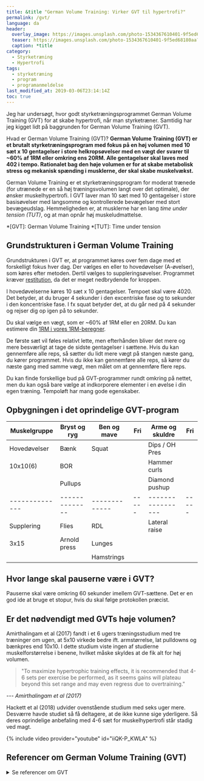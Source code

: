 ```yaml
---
title: &title "German Volume Training: Virker GVT til hypertrofi?"
permalink: /gvt/
language: da
header:
  overlay_image: https://images.unsplash.com/photo-1534367610401-9f5ed68180aa?ixlib=rb-1.2.1&ixid=eyJhcHBfaWQiOjEyMDd9&auto=format&fit=crop&w=1900&q=5
  teaser: https://images.unsplash.com/photo-1534367610401-9f5ed68180aa?ixlib=rb-1.2.1&ixid=eyJhcHBfaWQiOjEyMDd9&auto=format&fit=crop&w=400&q=5
  caption: *title
category:
  - Styrketræning
  - Hypertrofi
tags:
  - styrketræning
  - program
  - programanmeldelse
last_modified_at: 2019-03-06T23:14:14Z
toc: true
---
```


Jeg har undersøgt, hvor godt styrketræningsprogrammet German Volume Training (GVT) for at skabe hypertrofi, når man styrketræner. Samtidig har jeg kigget lidt på baggrunden for German Volume Training (GVT).

Hvad er German Volume Training (GVT)? **German Volume Training (GVT) er et brutalt styrketræningsprogram med fokus på en høj volumen med 10 sæt x 10 gentagelser i store helkropsøvelser med en vægt der svarer til ~60% af 1RM eller omkring ens 20RM. Alle gentagelser skal laves med 402 i tempo. Rationalet bag den høje volumen er for at skabe metabolisk stress og mekanisk spænding i musklerne, der skal skabe muskelvækst.**

German Volume Training er et styrketræningsprogram for moderat trænede (for utrænede er en så høj træningsvolumen langt over det optimale), der ønsker muskelhypertrofi. I GVT laver man 10 sæt med 10 gentagelser i store basisøvelser med langsomme og kontrollerede bevægelser med stort bevægeudslag. Hemmeligheden er, at musklerne har en lang _time under tension (TUT)_, og at man opnår høj muskeludmattelse.

*[GVT]: German Volume Training
*[TUT]: Time under tension

## Grundstrukturen i German Volume Training

Grundstrukturen i GVT er, at programmet køres over fem dage med et forskelligt fokus hver dag. Der vælges en eller to hovedøvelser (A-øvelser), som køres efter metoden. Dertil vælges to suppleringsøvelser. Programmet kræver [restitution](/restitutionstid-og-alder/), da det er meget nedbrydende for kroppen.

I hovedøvelserne køres 10 sæt x 10 gentagelser. Tempoet skal være 4020. Det betyder, at du bruger 4 sekunder i den excentriske fase og to sekunder i den koncentriske fase. I fx squat betyder det, at du går ned på 4 sekunder og rejser dig op igen på to sekunder.

Du skal vælge en vægt, som er ~60% af 1RM eller en 20RM. Du kan estimere din [1RM i vores 1RM-beregner](/rm-beregner/).

De første sæt vil føles relativt lette, men efterhånden bliver det mere og mere besværligt at tage de sidste gentagelser i sættene. Hvis du kan gennemføre alle reps, så sætter du lidt mere vægt på stangen næste gang, du kører programmet. Hvis du ikke kan gennemføre alle reps, så kører du næste gang med samme vægt, men målet om at gennemføre flere reps.

Du kan finde forskellige bud på GVT-programmer rundt omkring på nettet, men du kan også bare vælge at indkorporere elementer i en øvelse i din egen træning. Tempoløft har mang gode egenskaber.

## Opbygningen i det oprindelige GVT-program

| Muskelgruppe | Bryst og ryg | Ben og mave | Fri | Arme og skuldre | Fri |
|--------------|--------------|-------------|-----|-----------------|-----|
| Hovedøvelser | Bænk         | Squat       |     | Dips / OH Pres  |     |
| 10x10(6)     | BOR          |             |     | Hammer curls    |     |
|              | Pullups      |             |     | Diamond pushup  |     |
|--------------|--------------|-------------|-----|-----------------|-----|
| Supplering   | Flies        | RDL         |     | Lateral raise   |     |
| 3x15         | Arnold press | Lunges      |     |                 |     |
|              |              | Hamstrings  |     |                 |     |

## Hvor lange skal pauserne være i GVT?

Pauserne skal være omkring 60 sekunder imellem GVT-sættene. Det er en god ide at bruge et stopur, hvis du skal følge protokollen præcist.

## Er det nødvendigt med GVTs høje volumen?

Amirthalingam et al (2017) fandt i et 6 ugers træningsstudium med tre træninger om ugen, at 5x10 virkede bedre ift. armstørrelse, lat pulldowns og bænkpres end 10x10. I dette studium viste ingen af studierne muskelforstørrelse i benene, hvilket måske skyldes at de fik alt for høj volumen.

> "To maximize hypertrophic training effects, it is recommended that 4-6 sets per exercise be performed, as it seems gains will plateau beyond this set range and may even regress due to overtraining."

--- <cite>Amirthalingam et al (2017)</cite>

Hackett et al (2018) udvider ovenstående studium med seks uger mere. Desværre havde studiet så få deltagere, at de ikke kunne sige yderligere. Så deres oprindelige anbefaling med 4-6 sæt for muskelhypertrofi står stadig ved magt.

{% include video provider="youtube" id="iiQK-P_KWLA" %}

## Referencer om German Volume Training (GVT)

<details markdown="1">
  <summary>Se referencer om GVT</summary>

- [Programanmeldelse: German Volume Training](https://andersnedergaard.dk/kropblog/programanmeldelse-german-volume-training/)
- [German Volume Training](https://www.bodybuilding.com/content/german-volume-training-programs.html)
- [For høj volumen i German Volume Training](https://www.bodylab.dk/shop/nyt-studie-for-2018c1.html)
- [GVT revisited](https://www.t-nation.com/training/gvt-revisited)
- [GVT fizzles out](https://www.t-nation.com/training/tip-german-volume-training-fizzles-out)
- Amirthalingam, Theban; Mavros, Yorgi; Wilson, Guy C.; Clarke, Jillian L.; Mitchell, Lachlan; Hackett, Daniel A. "Effects of a Modified German Volume Training Program on Muscular Hypertrophy and Strength. " Journal of Strength & Conditioning Research: November 2017, Volume 31, Issue 11, pp. 3109–3119.
- Hackett et al. 2018: Effects of a 12-Week Modified German Volume Training Program on Muscle Strength and Hypertrophy - A Pilot study.
- The Effects of German Volume Training on Lean Muscle Mass and Strength and Power Characteristics in Elite Wild-Water Canoeists
- [strengthandconditioning.org](https://strengthandconditioning.org/index.php?option=com_content&view=article&id=1559&Itemid=512)
</summary>
